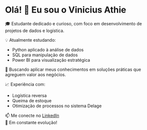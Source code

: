# Olá! 👋 Eu sou o Vinicius Athie

🎓 Estudante dedicado e curioso, com foco em desenvolvimento de projetos de dados e logística.

💡 Atualmente estudando:
- Python aplicado à análise de dados
- SQL para manipulação de dados
- Power BI para visualização estratégica

🚀 Buscando aplicar meus conhecimentos em soluções práticas que agreguem valor aos negócios.

📈 Experiência com:
- Logística reversa
- Queima de estoque
- Otimização de processos no sistema Delage

📫 Me conecte no [LinkedIn](https://www.linkedin.com/in/vinicius-athie/)  
🌱 Em constante evolução!
